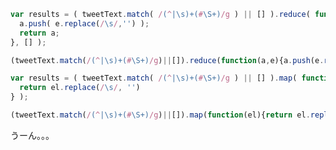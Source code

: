 ```javascript
var results = ( tweetText.match( /(^|\s)+(#\S+)/g ) || [] ).reduce( function( a, e ){
  a.push( e.replace(/\s/,'') );
  return a;
}, [] );
```

```javascript
(tweetText.match(/(^|\s)+(#\S+)/g)||[]).reduce(function(a,e){a.push(e.replace(/\s/,''));return a;},[]);
```

```javascript
var results = ( tweetText.match( /(^|\s)+(#\S+)/g ) || [] ).map( function( el ){
  return el.replace(/\s/, '')
} );
```

```javascript
(tweetText.match(/(^|\s)+(#\S+)/g)||[]).map(function(el){return el.replace(/\s/, '')});
```

うーん。。。
